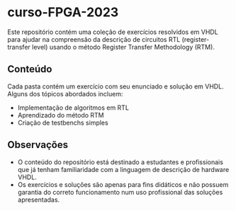 # curso-FPGA-2023

Este repositório contém uma coleção de exercícios resolvidos em VHDL para ajudar na compreensão da descrição de circuitos RTL (register-transfer level) usando o método Register Transfer Methodology (RTM).

## Conteúdo
Cada pasta contém um exercício com seu enunciado e solução em VHDL. Alguns dos tópicos abordados incluem:
- Implementação de algoritmos em RTL
- Aprendizado do método RTM
- Criação de testbenchs simples

## Observações
- O conteúdo do repositório está destinado a estudantes e profissionais que já tenham familiaridade com a linguagem de descrição de hardware VHDL.
- Os exercícios e soluções são apenas para fins didáticos e não possuem garantia do correto funcionamento num uso profissional das soluções apresentadas.